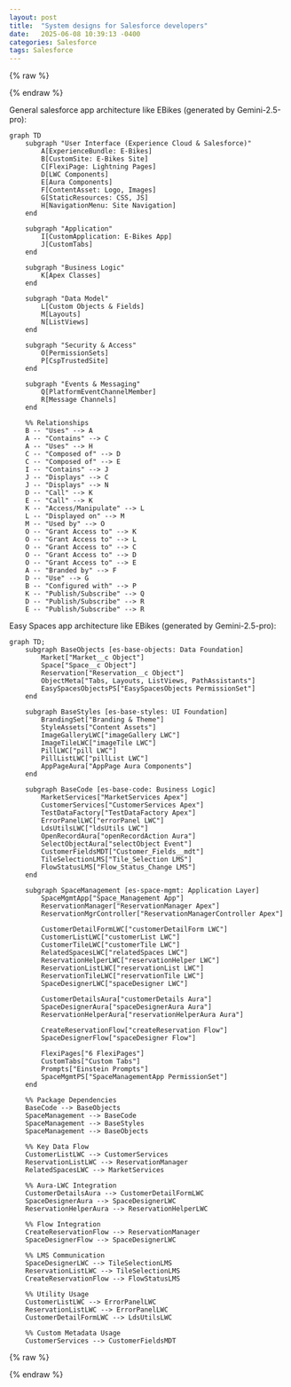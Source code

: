 ```yaml
---
layout: post
title:  "System designs for Salesforce developers"
date:   2025-06-08 10:39:13 -0400
categories: Salesforce
tags: Salesforce
---
```


{% raw %}
<script type="module">
  import mermaid from 'https://cdn.jsdelivr.net/npm/mermaid@11/dist/mermaid.esm.min.mjs';
  mermaid.initialize({ startOnLoad: true });
  document.querySelectorAll('pre > code.language-mermaid').forEach((codeBlock) => {
    codeBlock.parentElement.outerHTML = `<pre class="mermaid">${codeBlock.textContent}</pre>`;
  });
</script>

{% endraw %}

General salesforce app architecture like EBikes (generated by Gemini-2.5-pro):

```mermaid
graph TD
    subgraph "User Interface (Experience Cloud & Salesforce)"
        A[ExperienceBundle: E-Bikes]
        B[CustomSite: E-Bikes Site]
        C[FlexiPage: Lightning Pages]
        D[LWC Components]
        E[Aura Components]
        F[ContentAsset: Logo, Images]
        G[StaticResources: CSS, JS]
        H[NavigationMenu: Site Navigation]
    end

    subgraph "Application"
        I[CustomApplication: E-Bikes App]
        J[CustomTabs]
    end

    subgraph "Business Logic"
        K[Apex Classes]
    end

    subgraph "Data Model"
        L[Custom Objects & Fields]
        M[Layouts]
        N[ListViews]
    end

    subgraph "Security & Access"
        O[PermissionSets]
        P[CspTrustedSite]
    end
    
    subgraph "Events & Messaging"
        Q[PlatformEventChannelMember]
        R[Message Channels]
    end

    %% Relationships
    B -- "Uses" --> A
    A -- "Contains" --> C
    A -- "Uses" --> H
    C -- "Composed of" --> D
    C -- "Composed of" --> E
    I -- "Contains" --> J
    J -- "Displays" --> C
    J -- "Displays" --> N
    D -- "Call" --> K
    E -- "Call" --> K
    K -- "Access/Manipulate" --> L
    L -- "Displayed on" --> M
    M -- "Used by" --> O
    O -- "Grant Access to" --> K
    O -- "Grant Access to" --> L
    O -- "Grant Access to" --> C
    O -- "Grant Access to" --> D
    O -- "Grant Access to" --> E
    A -- "Branded by" --> F
    D -- "Use" --> G
    B -- "Configured with" --> P
    K -- "Publish/Subscribe" --> Q
    D -- "Publish/Subscribe" --> R
    E -- "Publish/Subscribe" --> R
```


Easy Spaces app architecture like EBikes (generated by Gemini-2.5-pro):
```mermaid
graph TD;
    subgraph BaseObjects [es-base-objects: Data Foundation]
        Market["Market__c Object"]
        Space["Space__c Object"] 
        Reservation["Reservation__c Object"]
        ObjectMeta["Tabs, Layouts, ListViews, PathAssistants"]
        EasySpacesObjectsPS["EasySpacesObjects PermissionSet"]
    end

    subgraph BaseStyles [es-base-styles: UI Foundation]
        BrandingSet["Branding & Theme"]
        StyleAssets["Content Assets"]
        ImageGalleryLWC["imageGallery LWC"]
        ImageTileLWC["imageTile LWC"] 
        PillLWC["pill LWC"]
        PillListLWC["pillList LWC"]
        AppPageAura["AppPage Aura Components"]
    end

    subgraph BaseCode [es-base-code: Business Logic]
        MarketServices["MarketServices Apex"]
        CustomerServices["CustomerServices Apex"]
        TestDataFactory["TestDataFactory Apex"]
        ErrorPanelLWC["errorPanel LWC"]
        LdsUtilsLWC["ldsUtils LWC"]
        OpenRecordAura["openRecordAction Aura"]
        SelectObjectAura["selectObject Event"]
        CustomerFieldsMDT["Customer_Fields__mdt"]
        TileSelectionLMS["Tile_Selection LMS"]
        FlowStatusLMS["Flow_Status_Change LMS"]
    end

    subgraph SpaceManagement [es-space-mgmt: Application Layer]
        SpaceMgmtApp["Space_Management App"]
        ReservationManager["ReservationManager Apex"]
        ReservationMgrController["ReservationManagerController Apex"]
        
        CustomerDetailFormLWC["customerDetailForm LWC"]
        CustomerListLWC["customerList LWC"]
        CustomerTileLWC["customerTile LWC"]
        RelatedSpacesLWC["relatedSpaces LWC"]
        ReservationHelperLWC["reservationHelper LWC"]
        ReservationListLWC["reservationList LWC"]
        ReservationTileLWC["reservationTile LWC"]
        SpaceDesignerLWC["spaceDesigner LWC"]
        
        CustomerDetailsAura["customerDetails Aura"]
        SpaceDesignerAura["spaceDesignerAura Aura"]
        ReservationHelperAura["reservationHelperAura Aura"]
        
        CreateReservationFlow["createReservation Flow"]
        SpaceDesignerFlow["spaceDesigner Flow"]
        
        FlexiPages["6 FlexiPages"]
        CustomTabs["Custom Tabs"]
        Prompts["Einstein Prompts"]
        SpaceMgmtPS["SpaceManagementApp PermissionSet"]
    end

    %% Package Dependencies
    BaseCode --> BaseObjects
    SpaceManagement --> BaseCode
    SpaceManagement --> BaseStyles
    SpaceManagement --> BaseObjects

    %% Key Data Flow
    CustomerListLWC --> CustomerServices
    ReservationListLWC --> ReservationManager
    RelatedSpacesLWC --> MarketServices
    
    %% Aura-LWC Integration
    CustomerDetailsAura --> CustomerDetailFormLWC
    SpaceDesignerAura --> SpaceDesignerLWC
    ReservationHelperAura --> ReservationHelperLWC

    %% Flow Integration
    CreateReservationFlow --> ReservationManager
    SpaceDesignerFlow --> SpaceDesignerLWC

    %% LMS Communication
    SpaceDesignerLWC --> TileSelectionLMS
    ReservationListLWC --> TileSelectionLMS
    CreateReservationFlow --> FlowStatusLMS

    %% Utility Usage
    CustomerListLWC --> ErrorPanelLWC
    ReservationListLWC --> ErrorPanelLWC
    CustomerDetailFormLWC --> LdsUtilsLWC

    %% Custom Metadata Usage
    CustomerServices --> CustomerFieldsMDT
```



{% raw %}
<script src="https://giscus.app/client.js"
        data-repo="bobbercheng/blog"
        data-repo-id="R_kgDOLrBZsw"
        data-category="Ideas"
        data-category-id="DIC_kwDOLrBZs84Coy7e"
        data-mapping="pathname"
        data-strict="0"
        data-reactions-enabled="1"
        data-emit-metadata="0"
        data-input-position="bottom"
        data-theme="preferred_color_scheme"
        data-lang="en"
        crossorigin="anonymous"
        async>
</script>
{% endraw %}


[my Resume]: https://bobbercheng.github.io/blog/resume/2024/04/07/Bobber-Resume.html
[my Github]: https://github.com/bobbercheng
[my Linkedin]: https://www.linkedin.com/in/bobbercheng/
[my Kaggle]:   https://www.kaggle.com/bobber
[my Huggingface]: https://huggingface.co/bobber
[My twitter]: https://twitter.com/bobbercheng
